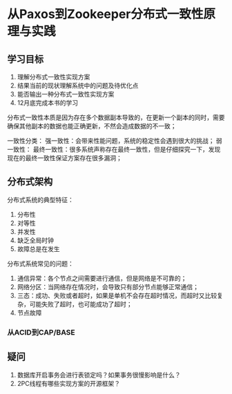 # 从Paxos到Zookeeper分布式一致性原理与实践

## 学习目标
1. 理解分布式一致性实现方案
2. 结果当前的现状理解系统中的问题及待优化点
3. 能否输出一种分布式一致性实现方案
4. 12月底完成本书的学习

分布式一致性本质是因为存在多个数据副本导致的，在更新一个副本的同时，需要确保其他副本的数据也能正确更新，不然会造成数据的不一致；

一致性分类：
强一致性：会带来性能问题，系统的稳定性会遇到很大的挑战；
弱一致性：
最终一致性：很多系统声称存在最终一致性，但是仔细探究一下，发现现在的最终一致性保证方案存在很多漏洞；

## 分布式架构

分布式系统的典型特征：
1. 分布性
2. 对等性
3. 并发性
4. 缺乏全局时钟
5. 故障总是在发生

分布式系统常见的问题：
1. 通信异常：各个节点之间需要进行通信，但是网络是不可靠的；
2. 网络分区：当网络存在情况时，会导致只有部分节点能够正常通信；
3. 三态：成功、失败或者超时，如果是单机不会存在超时情况，而超时又比较复杂，可能失败了超时，也可能成功了超时；
4. 节点故障


### 从ACID到CAP/BASE

## 疑问
1. 数据库开启事务会进行表锁定吗？如果事务很慢影响是什么？
2. 2PC线程有哪些实现方案的开源框架？